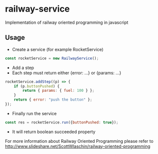 # railway-service
Implementation of railway oriented programming in javascript

## Usage

* Create a service (for example RocketService)
```js
const rocketService = new RailwayService();
```

* Add a step
* Each step must return either {error: ...} or {params: ...}
```js
rocketService.addStep((p) => {
    if (p.buttonPushed) {
        return { params: { fuel: 100 } };
    }
    return { error: "push the button" };
});
```

* Finally run the service
```js
const res = rocketService.run({buttonPushed: true});
```
* It will return boolean succeeded property

For more information about Railway Oriented Programming please refer to http://www.slideshare.net/ScottWlaschin/railway-oriented-programming
